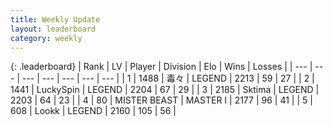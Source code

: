 ```yaml
---
title: Weekly Update
layout: leaderboard
category: weekly
---
```


{: .leaderboard}
| Rank | LV | Player | Division | Elo | Wins | Losses |
| --- | --- | --- | --- | --- | --- | --- |
| <span data-change="6">1</span> | 1488 | <span title="ID: 451068">毒々</span> | LEGEND | <span data-change="268">2213</span> | <span data-change="43">59</span> | <span data-change="18">27</span> |
| <span data-change="-">2</span> | 1441 | <span title="ID: 498412">LuckySpin</span> | LEGEND | <span data-change="-">2204</span> | <span data-change="-">67</span> | <span data-change="-">29</span> |
| <span data-change="-">3</span> | 2185 | <span title="ID: 353063">Sktima</span> | LEGEND | <span data-change="-">2203</span> | <span data-change="-">64</span> | <span data-change="-">23</span> |
| <span data-change="14">4</span> | 80 | <span title="ID: 727221">MISTER BEAST</span> | MASTER I | <span data-change="323">2177</span> | <span data-change="90">96</span> | <span data-change="38">41</span> |
| <span data-change="42">5</span> | 608 | <span title="ID: 675058">Lookk</span> | LEGEND | <span data-change="392">2160</span> | <span data-change="101">105</span> | <span data-change="52">56</span> |
